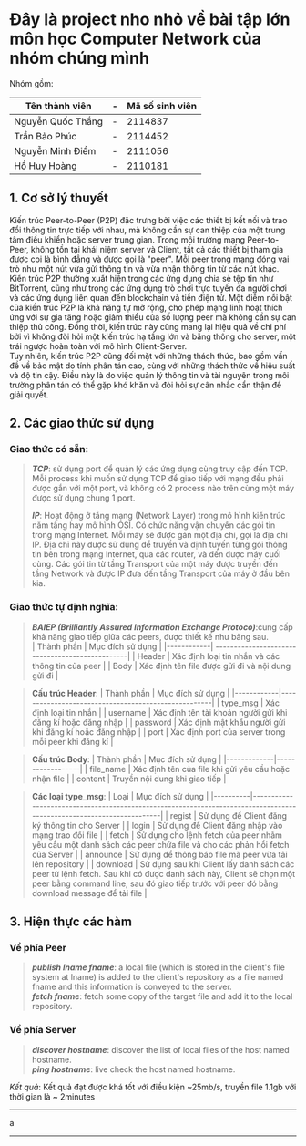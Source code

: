 # Đây là project nho nhỏ về bài tập lớn môn học Computer Network của nhóm chúng mình
Nhóm gồm:


| Tên thành viên    | - |  Mã số sinh viên |
|-------------------|---|------------------|
| Nguyễn Quốc Thắng | - | 2114837          |
| Trần Bảo Phúc     | - | 2114452          |
| Nguyễn Minh Điềm  | - | 2111056          |
| Hồ Huy Hoàng      | - | 2110181          |

## 1. Cơ sở lý thuyết
Kiến trúc Peer-to-Peer (P2P) đặc trưng bởi việc các thiết bị kết nối và trao đổi thông tin trực tiếp với nhau, mà không cần sự can thiệp của một trung tâm điều khiển hoặc server trung gian. Trong môi  trường mạng Peer-to-Peer, không tồn tại khái niệm server và Client, tất cả các thiết bị tham gia được
coi là bình đẳng và được gọi là "peer". Mỗi peer trong mạng đóng vai trò như một nút vừa gửi thông tin và vừa nhận thông tin từ các nút khác.  
Kiến trúc P2P thường xuất hiện trong các ứng dụng chia sẻ tệp tin như BitTorrent, cũng như trong các ứng dụng trò chơi trực tuyến đa người chơi và các ứng dụng liên quan đến blockchain và tiền điện tử. Một điểm nổi bật của kiến trúc P2P là khả năng tự mở rộng, cho phép mạng linh hoạt thích ứng với sự gia tăng hoặc giảm thiểu của số lượng peer mà không cần sự can thiệp thủ công. Đồng thời, kiến trúc này cũng mang lại hiệu quả về chi phí bởi vì không đòi hỏi một kiến trúc hạ tầng lớn và băng thông cho server, một trái ngược hoàn toàn với mô hình Client-Server.  
Tuy nhiên, kiến trúc P2P cũng đối mặt với những thách thức, bao gồm vấn đề về bảo mật do tính
phân tán cao, cùng với những thách thức về hiệu suất và độ tin cậy. Điều này là do việc quản lý thông
tin và tài nguyên trong môi trường phân tán có thể gặp khó khăn và đòi hỏi sự cân nhắc cẩn thận để
giải quyết.

## 2. Các giao thức sử dụng
### Giao thức có sẵn:

> ***TCP***: sử dụng port để quản lý các ứng dụng cùng truy cập đến TCP. Mỗi process khi muốn sử dụng TCP để giao tiếp với mạng đều phải được gắn với một port, và không có 2 process nào trên cùng một máy được sử dụng chung 1 port.  
> 
> ***IP***: Hoạt động ở tầng mạng (Network Layer) trong mô hình kiến trúc năm tầng hay mô hình OSI. Có chức năng vận chuyển các gói tin trong mạng Internet. Mỗi máy sẽ được gán một địa chỉ, gọi là địa chỉ IP. Địa chỉ này được sử dụng để truyền và định tuyến từng gói thông tin bên trong mạng Internet, qua các router, và đến được máy cuối cùng. Các gói tin từ tầng Transport của một máy được truyền đến tầng Network và được IP đưa đến tầng Transport của máy ở đầu bên kia.

### Giao thức tự định nghĩa:

>***BAIEP (Brilliantly Assured Information Exchange Protoco)***:cung cấp khả năng giao tiếp giữa các peers, được thiết kế như bảng sau.  
> | Thành phần | Mục đích sử dụng |
> |------------| ------------------------------------------------| 
> | Header     | Xác định loại tin nhắn và các thông tin của peer |
> | Body       | Xác định tên file được gửi đi và nội dung gửi đi | 
  
> **Cấu trúc Header**:
> | Thành phần | Mục đích sử dụng                                    |
> |------------|-----------------------------------------------------|
> | type_msg   | Xác định loại tin nhắn                              |
> | username   | Xác định tên tài khoản người gửi khi đăng kí hoặc đăng nhập |
> | password   | Xác định mật khẩu người gửi khi đăng kí hoặc đăng nhập | 
> | port       | Xác định port của server trong mỗi peer khi đăng kí  |

>**Cấu trúc Body**:
>| Thành phần  | Mục đích sử dụng |
>|-------------|------------------|
>| file_name   | Xác định tên của file khi gửi yêu cầu hoặc nhận file |
>| content     | Truyền nội dung khi giao tiếp                          |


>**Các loại type_msg**:
>| Loại     | Mục đích sử dụng     |
>|----------|----------------------------------------------------------------------------------------------------------------------|
>| regist   | Sử dụng để Client đăng ký thông tin cho Server                                                                       |
>| login    | Sử dụng để Client đăng nhập vào mạng trao đổi file                                                                  |
>| fetch    | Sử dụng cho lệnh fetch của peer nhằm yêu cầu một danh sách các peer chứa file và cho các phản hồi fetch của Server |
>| announce | Sử dụng để thông báo file mà peer vừa tải lên repository                                                            |
>| download | Sử dụng sau khi Client lấy danh sách các peer từ lệnh fetch. Sau khi có được danh sách này, Client sẽ chọn một peer bằng command line, sau đó giao tiếp trước với peer đó bằng download message để tải file |

## 3. Hiện thực các hàm 
### Về phía Peer
> ***publish lname fname***: a local file (which is stored in the client's file system at lname) is added to the client's repository as a file named fname and this information is conveyed to the server.  
> ***fetch fname***: fetch some copy of the target file and add it to the local repository.

### Về phía Server
> ***discover hostname***: discover the list of local files of the host named hostname.  
> ***ping hostname***: live check the host named hostname.


*Kết quả*: Kết quả đạt được khá tốt với điều kiện ~25mb/s, truyền file 1.1gb với thời gian là ~ 2minutes  
*****
a
*****

